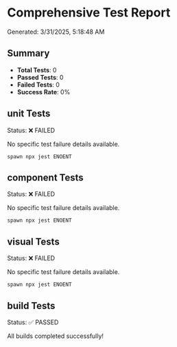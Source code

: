 # Comprehensive Test Report

Generated: 3/31/2025, 5:18:48 AM

## Summary

- **Total Tests**: 0
- **Passed Tests**: 0
- **Failed Tests**: 0
- **Success Rate**: 0%

## unit Tests

Status: ❌ FAILED

No specific test failure details available.

```
spawn npx jest ENOENT
```

## component Tests

Status: ❌ FAILED

No specific test failure details available.

```
spawn npx jest ENOENT
```

## visual Tests

Status: ❌ FAILED

No specific test failure details available.

```
spawn npx jest ENOENT
```

## build Tests

Status: ✅ PASSED

All builds completed successfully!

